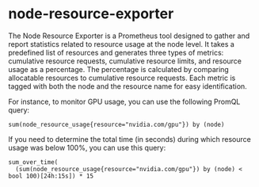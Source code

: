 # node-resource-exporter

The Node Resource Exporter is a Prometheus tool designed to gather and report statistics related to resource usage at the node level. It takes a predefined list of resources and generates three types of metrics: cumulative resource requests, cumulative resource limits, and resource usage as a percentage. The percentage is calculated by comparing allocatable resources to cumulative resource requests. Each metric is tagged with both the node and the resource name for easy identification.

For instance, to monitor GPU usage, you can use the following PromQL query:
```
sum(node_resource_usage{resource="nvidia.com/gpu"}) by (node)
```

If you need to determine the total time (in seconds) during which resource usage was below 100%, you can use this query:
```
sum_over_time(
  (sum(node_resource_usage{resource="nvidia.com/gpu"}) by (node) < bool 100)[24h:15s]) * 15
```
